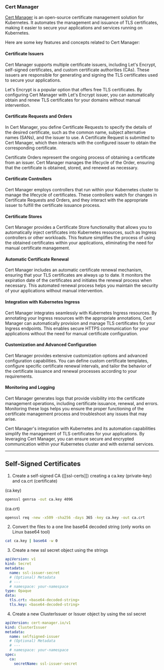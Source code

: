 ###   Cert Manager

[Cert Manager](https://cert-manager.io/) is an open-source certificate management solution for Kubernetes. It automates the management and issuance of TLS certificates, making it easier to secure your applications and services running on Kubernetes.

Here are some key features and concepts related to Cert Manager:

#### Certificate Issuers

Cert Manager supports multiple certificate issuers, including Let's Encrypt, self-signed certificates, and custom certificate authorities (CAs). These issuers are responsible for generating and signing the TLS certificates used to secure your applications.

Let's Encrypt is a popular option that offers free TLS certificates. By configuring Cert Manager with Let's Encrypt issuer, you can automatically obtain and renew TLS certificates for your domains without manual intervention.

#### Certificate Requests and Orders

In Cert Manager, you define Certificate Requests to specify the details of the desired certificate, such as the common name, subject alternative names (SANs), and the issuer to use. A Certificate Request is submitted to Cert Manager, which then interacts with the configured issuer to obtain the corresponding certificate.

Certificate Orders represent the ongoing process of obtaining a certificate from an issuer. Cert Manager manages the lifecycle of the Order, ensuring that the certificate is obtained, stored, and renewed as necessary.

#### Certificate Controllers

Cert Manager employs controllers that run within your Kubernetes cluster to manage the lifecycle of certificates. These controllers watch for changes in Certificate Requests and Orders, and they interact with the appropriate issuer to fulfill the certificate issuance process.

#### Certificate Stores

Cert Manager provides a Certificate Store functionality that allows you to automatically inject certificates into Kubernetes resources, such as Ingress controllers or other workloads. This feature simplifies the process of using the obtained certificates within your applications, eliminating the need for manual certificate management.

#### Automatic Certificate Renewal

Cert Manager includes an automatic certificate renewal mechanism, ensuring that your TLS certificates are always up to date. It monitors the expiration date of the certificates and initiates the renewal process when necessary. This automated renewal process helps you maintain the security of your applications without manual intervention.

#### Integration with Kubernetes Ingress

Cert Manager integrates seamlessly with Kubernetes Ingress resources. By annotating your Ingress resources with the appropriate annotations, Cert Manager can automatically provision and manage TLS certificates for your Ingress endpoints. This enables secure HTTPS communication for your applications without the need for manual certificate configuration.

#### Customization and Advanced Configuration

Cert Manager provides extensive customization options and advanced configuration capabilities. You can define custom certificate templates, configure specific certificate renewal intervals, and tailor the behavior of the certificate issuance and renewal processes according to your requirements.

#### Monitoring and Logging

Cert Manager generates logs that provide visibility into the certificate management operations, including certificate issuance, renewal, and errors. Monitoring these logs helps you ensure the proper functioning of the certificate management process and troubleshoot any issues that may arise.

Cert Manager's integration with Kubernetes and its automation capabilities simplify the management of TLS certificates for your applications. By leveraging Cert Manager, you can ensure secure and encrypted communication within your Kubernetes cluster and with external services.

---
## Self-Signed Certificates
1. Create a self-signed CA ([[ssl-certs]]) creating a ca.key (private-key) and ca.crt (certificate)

(ca.key)
```bash
openssl genrsa -out ca.key 4096
```

(ca.crt)
```bash
openssl req -new -x509 -sha256 -days 365 -key ca.key -out ca.crt
```

2. Convert the files to a one line base64 decoded string (only works on Linux base64 tool)
```bash
cat ca.key | base64 -w 0
```

3. Create a new ssl secret object using the strings
```yaml
apiVersion: v1
kind: Secret
metadata:
  name: ssl-issuer-secret
  # (Optional) Metadata
  # ---
  # namespace: your-namespace
type: Opaque
data:
  tls.crt: <base64-decoded-string>
  tls.key: <base64-decoded-string>
```

4. Create a new ClusterIssuer or Issuer object by using the ssl secret
```yaml
apiVersion: cert-manager.io/v1
kind: ClusterIssuer
metadata:
  name: selfsigned-issuer
  # (Optional) Metadata
  # ---
  # namespace: your-namespace
spec:
  ca:
    secretName: ssl-issuer-secret
```

